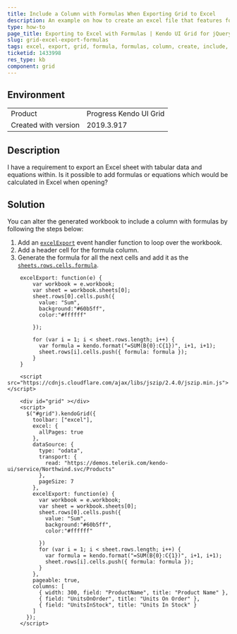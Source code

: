 ```yaml
---
title: Include a Column with Formulas When Exporting Grid to Excel
description: An example on how to create an excel file that features formulas.
type: how-to
page_title: Exporting to Excel with Formulas | Kendo UI Grid for jQuery
slug: grid-excel-export-formulas
tags: excel, export, grid, formula, formulas, column, create, include, calculate, add, sum, total
ticketid: 1433998
res_type: kb
component: grid
---
```


## Environment

<table>
 <tr>
  <td>Product</td>
  <td>Progress Kendo UI Grid</td>
 </tr>
  <tr>
  <td>Created with version</td>
  <td>2019.3.917</td>
 </tr>
</table>


## Description

I have a requirement to export an Excel sheet with tabular data and equations within. Is it possible to add formulas or equations which would be calculated in Excel when opening?

## Solution

You can alter the generated workbook to include a column with formulas by following the steps below:

1. Add an [`excelExport`](/api/javascript/ui/grid/events/excelexport) event handler function to loop over the workbook.
1. Add a header cell for the formula column.
1. Generate the formula for all the next cells and add it as the [`sheets.rows.cells.formula`](/api/javascript/ooxml/workbook/configuration/sheets.rows.cells.formula).

```
    excelExport: function(e) {
        var workbook = e.workbook;
        var sheet = workbook.sheets[0];
        sheet.rows[0].cells.push({
          value: "Sum",
          background:"#60b5ff",
          color:"#ffffff"

        });
        
        for (var i = 1; i < sheet.rows.length; i++) {
          var formula = kendo.format("=SUM(B{0}:C{1})", i+1, i+1);
          sheet.rows[i].cells.push({ formula: formula });
        }
    }
```

```dojo
    <script src="https://cdnjs.cloudflare.com/ajax/libs/jszip/2.4.0/jszip.min.js"></script>

    <div id="grid" ></div>
    <script>
      $("#grid").kendoGrid({
        toolbar: ["excel"],
        excel: {
          allPages: true
        },
        dataSource: {
          type: "odata",
          transport: {
            read: "https://demos.telerik.com/kendo-ui/service/Northwind.svc/Products"
          },
          pageSize: 7
        },
        excelExport: function(e) {
          var workbook = e.workbook;
          var sheet = workbook.sheets[0];
          sheet.rows[0].cells.push({
            value: "Sum",
            background:"#60b5ff",
            color:"#ffffff"

          })
          for (var i = 1; i < sheet.rows.length; i++) {
            var formula = kendo.format("=SUM(B{0}:C{1})", i+1, i+1);
            sheet.rows[i].cells.push({ formula: formula });
          }
        },
        pageable: true,
        columns: [
          { width: 300, field: "ProductName", title: "Product Name" },
          { field: "UnitsOnOrder", title: "Units On Order" },
          { field: "UnitsInStock", title: "Units In Stock" }
        ]
      });
    </script>
```
